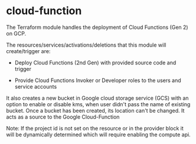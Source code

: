 # cloud-function

The Terraform module handles the deployment of Cloud Functions (Gen 2) on GCP.

The resources/services/activations/deletions that this module will create/trigger are:

* Deploy Cloud Functions (2nd Gen) with provided source code and trigger

* Provide Cloud Functions Invoker or Developer roles to the users and service accounts

It also creates a new bucket in Google cloud storage service (GCS) with an option to enable or disable kms, when user
didn't pass the name of existing bucket. Once a bucket has been created, its location can't be changed. It acts as a
source to the Google Cloud-Function

Note: If the project id is not set on the resource or in the provider block it will be dynamically determined which will
require enabling the compute api.
